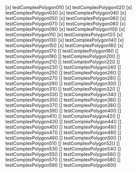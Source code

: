 [x] testComplexPolygon01()
[x] testComplexPolygon02()
[x] testComplexPolygon03()
[x] testComplexPolygon04()
[x] testComplexPolygon05()
[x] testComplexPolygon06()
[x] testComplexPolygon07()
[x] testComplexPolygon08()
[x] testComplexPolygon09()
[x] testComplexPolygon10()
[x] testComplexPolygon11()
[x] testComplexPolygon12()
[x] testComplexPolygon13()
[x] testComplexPolygon14()
[x] testComplexPolygon15()
[x] testComplexPolygon16()
[x] testComplexPolygon17()
[] testComplexPolygon18()
[] testComplexPolygon19()
[] testComplexPolygon20()
[] testComplexPolygon21()
[] testComplexPolygon22()
[] testComplexPolygon23()
[] testComplexPolygon24()
[] testComplexPolygon25()
[] testComplexPolygon26()
[] testComplexPolygon27()
[] testComplexPolygon28()
[] testComplexPolygon29()
[] testComplexPolygon30()
[] testComplexPolygon31()
[] testComplexPolygon32()
[] testComplexPolygon33()
[] testComplexPolygon34()
[] testComplexPolygon35()
[] testComplexPolygon36()
[] testComplexPolygon37()
[] testComplexPolygon38()
[] testComplexPolygon39()
[] testComplexPolygon40()
[] testComplexPolygon41()
[] testComplexPolygon42()
[] testComplexPolygon43()
[] testComplexPolygon44()
[] testComplexPolygon45()
[] testComplexPolygon46()
[] testComplexPolygon47()
[] testComplexPolygon48()
[] testComplexPolygon49()
[] testComplexPolygon50()
[] testComplexPolygon51()
[] testComplexPolygon52()
[] testComplexPolygon53()
[] testComplexPolygon54()
[] testComplexPolygon55()
[] testComplexPolygon56()
[] testComplexPolygon57()
[] testComplexPolygon58()
[] testComplexPolygon59()
[] testComplexPolygon60()

